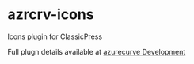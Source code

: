 # azrcrv-icons
Icons plugin for ClassicPress

Full plugn details available at [azurecurve Development](https://development.azurecurve.co.uk/classicpress-plugins/icons/)
